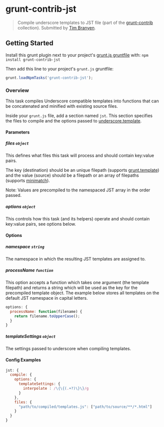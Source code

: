 # grunt-contrib-jst
> Compile underscore templates to JST file (part of the [grunt-contrib](https://github.com/gruntjs/grunt-contrib) collection).  Submitted by [Tim Branyen](/tbranyen).

## Getting Started
Install this grunt plugin next to your project's [grunt.js gruntfile][getting_started] with: `npm install grunt-contrib-jst`

Then add this line to your project's `grunt.js` gruntfile:

```javascript
grunt.loadNpmTasks('grunt-contrib-jst');
```

[grunt]: https://github.com/cowboy/grunt
[getting_started]: https://github.com/cowboy/grunt/blob/master/docs/getting_started.md

### Overview

This task compiles Underscore compatible templates into functions that can be concatenated and minified with existing source files.

Inside your `grunt.js` file, add a section named `jst`. This section specifies the files to compile and the options passed to [underscore.template](http://underscorejs.org/#template).

#### Parameters

##### files ```object```

This defines what files this task will process and should contain key:value pairs.

The key (destination) should be an unique filepath (supports [grunt.template](https://github.com/cowboy/grunt/blob/master/docs/api_template.md)) and the value (source) should be a filepath or an array of filepaths (supports [minimatch](https://github.com/isaacs/minimatch)).

Note: Values are precompiled to the namespaced JST array in the order passed.

##### options ```object```

This controls how this task (and its helpers) operate and should contain key:value pairs, see options below.

#### Options

##### namespace ```string```

The namespace in which the resulting JST templates are assigned to.

##### processName ```function```

This option accepts a function which takes one argument (the template filepath) and returns a string which will be used as the key for the precompiled template object.  The example below stores all templates on the default JST namespace in capital letters.

``` javascript
options: {
  processName: function(filename) {
    return filename.toUpperCase();
  }
}
```

##### templateSettings ```object```

The settings passed to underscore when compiling templates.

#### Config Examples

``` javascript
jst: {
  compile: {
    options: {
      templateSettings: {
        interpolate : /\{\{(.+?)\}\}/g
      }
    },
    files: {
      "path/to/compiled/templates.js": ["path/to/source/**/*.html"]
    }
  }
}
```